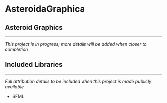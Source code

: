 # AsteroidaGraphica
## Asteroid Graphics
--------------------

*This project is in progress; more details will be added when closer to completion*

## Included Libraries
---------------------
*Full attribution details to be included when this project is made publicly available*
* SFML
